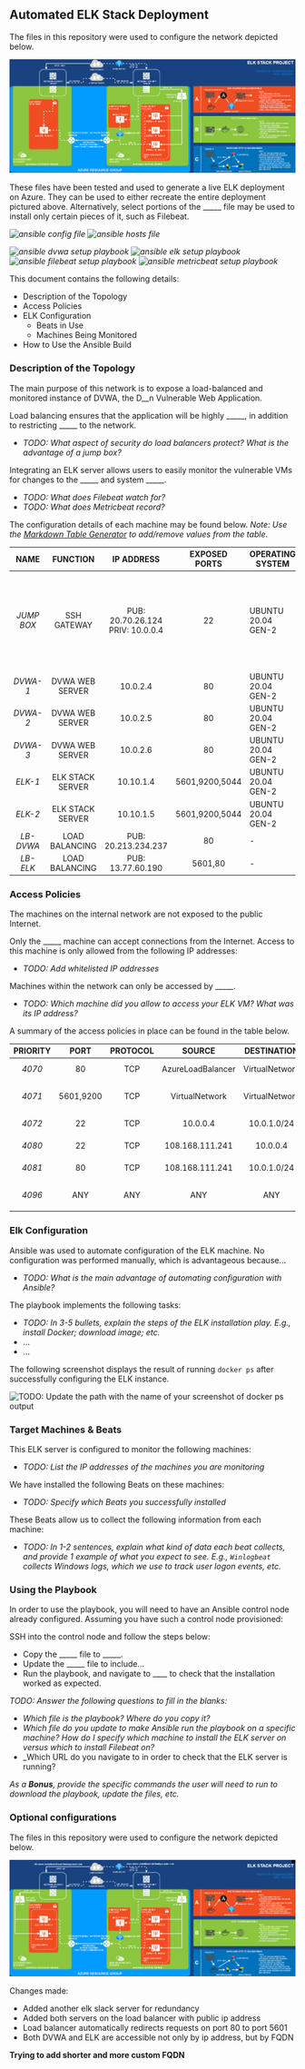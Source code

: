 ## Automated ELK Stack Deployment

The files in this repository were used to configure the network depicted below.

![Network Diagram](https://github.com/rrazumov-rrs/rrazumov-rrs/blob/main/Diagrams/ELK_STACK_PROJECT-ORIGINAL.png)

These files have been tested and used to generate a live ELK deployment on Azure. They can be used to either recreate the entire deployment pictured above. Alternatively, select portions of the _____ file may be used to install only certain pieces of it, such as Filebeat.

_![ansible config file](https://github.com/rrazumov-rrs/rrazumov-rrs/blob/main/)_
_![ansible hosts file](https://github.com/rrazumov-rrs/rrazumov-rrs/blob/main/)_

_![ansible dvwa setup playbook](https://github.com/rrazumov-rrs/rrazumov-rrs/blob/main/)_
_![ansible elk setup playbook](https://github.com/rrazumov-rrs/rrazumov-rrs/blob/main/)_
_![ansible filebeat setup playbook](https://github.com/rrazumov-rrs/rrazumov-rrs/blob/main/)_
_![ansible metricbeat setup playbook](https://github.com/rrazumov-rrs/rrazumov-rrs/blob/main/)_

This document contains the following details:
- Description of the Topology
- Access Policies
- ELK Configuration
  - Beats in Use
  - Machines Being Monitored
- How to Use the Ansible Build


### Description of the Topology

The main purpose of this network is to expose a load-balanced and monitored instance of DVWA, the D__n Vulnerable Web Application.

Load balancing ensures that the application will be highly _____, in addition to restricting _____ to the network.
- _TODO: What aspect of security do load balancers protect? What is the advantage of a jump box?_

Integrating an ELK server allows users to easily monitor the vulnerable VMs for changes to the _____ and system _____.
- _TODO: What does Filebeat watch for?_
- _TODO: What does Metricbeat record?_

The configuration details of each machine may be found below.
_Note: Use the [Markdown Table Generator](http://www.tablesgenerator.com/markdown_tables) to add/remove values from the table_.

|  **NAME**  |   **FUNCTION**   |            **IP ADDRESS**           | **EXPOSED PORTS** | **OPERATING SYSTEM** |      **DOCKER CONTAINERS**      |            **ALLOWED IP**           |                                      **DESCRIPTION**                                     |
|:----------:|:----------------:|:-----------------------------------:|:-----------------:|----------------------|:-------------------------------:|:-----------------------------------:|:----------------------------------------------------------------------------------------:|
| _JUMP BOX_ |    SSH GATEWAY   | PUB: 20.70.26.124<br>PRIV: 10.0.0.4 |         22        |  UBUNTU 20.04 GEN-2  |  ANSIBLE, FILEBEAT, METRICBEAT  | 108.168.111.241 SSH<br>10.0.0.4 SSH | ONLY MACHINE USED FOR SSH FROM EXTERNAL NETWORK<br>ANSIBLE USED TO SSH TO OTHER MACHINES |
|  _DVWA-1_  |  DVWA WEB SERVER |               10.0.2.4              |         80        |  UBUNTU 20.04 GEN-2  |    DVWA, FILEBEAT, METRICBEAT   |             10.0.0.4 SSH            |                                                                                          |
|  _DVWA-2_  |  DVWA WEB SERVER |               10.0.2.5              |         80        |  UBUNTU 20.04 GEN-2  |    DVWA, FILEBEAT, METRICBEAT   |             10.0.0.4 SSH            |                                                                                          |
|  _DVWA-3_  |  DVWA WEB SERVER |               10.0.2.6              |         80        |  UBUNTU 20.04 GEN-2  |    DVWA, FILEBEAT, METRICBEAT   |             10.0.0.4 SSH            |                                                                                          |
|   _ELK-1_  | ELK STACK SERVER |              10.10.1.4              |   5601,9200,5044  |  UBUNTU 20.04 GEN-2  | ELK STACK, FILEBEAT, METRICBEAT |             10.0.0.4 SSH            |                                                                                          |
|   _ELK-2_  | ELK STACK SERVER |              10.10.1.5              |   5601,9200,5044  |  UBUNTU 20.04 GEN-2  | ELK STACK, FILEBEAT, METRICBEAT |             10.0.0.4 SSH            |                                                                                          |
|  _LB-DVWA_ |  LOAD BALANCING  |         PUB: 20.213.234.237         |         80        |           -          |          HEALTH PROBES          |         108.168.111.241 HTTP        |                                                                                          |
|  _LB-ELK_  |  LOAD BALANCING  |          PUB: 13.77.60.190          |      5601,80      |           -          |          HEALTH PROBES          |         108.168.111.241 HTTP        |                                                                                          |

### Access Policies

The machines on the internal network are not exposed to the public Internet. 

Only the _____ machine can accept connections from the Internet. Access to this machine is only allowed from the following IP addresses:
- _TODO: Add whitelisted IP addresses_

Machines within the network can only be accessed by _____.
- _TODO: Which machine did you allow to access your ELK VM? What was its IP address?_

A summary of the access policies in place can be found in the table below.

| **PRIORITY** | **PORT** | **PROTOCOL** | **SOURCE** | **DESTINATION** | **ACTION** | **DESCRIPTION** |
|:---:|:---:|:---:|:---:|:---:|:---:|:---:|
| _4070_ | 80 | TCP | AzureLoadBalancer | VirtualNetwork | ALLOW | LOADBALLANCER HEALTH PROBES |
| _4071_ | 5601,9200 | TCP | VirtualNetwork | VirtualNetwork | ALLOW | SEND STATISTICS TO ELK |
| _4072_ | 22 | TCP | 10.0.0.4 | 10.0.1.0/24 | ALLOW | SSH FROM JBOX TO DVWA |
| _4080_ | 22 | TCP | 108.168.111.241 | 10.0.0.4 | ALLOW | SSH FROM HOME TO JBOX |
| _4081_ | 80 | TCP | 108.168.111.241 | 10.0.1.0/24 | ALLOW | HTTP FROM HOME TO DVWA |
| _4096_ | ANY | ANY | ANY | ANY | DENY | DENY ALL TRAFFIC ON VNET |

### Elk Configuration

Ansible was used to automate configuration of the ELK machine. No configuration was performed manually, which is advantageous because...
- _TODO: What is the main advantage of automating configuration with Ansible?_

The playbook implements the following tasks:
- _TODO: In 3-5 bullets, explain the steps of the ELK installation play. E.g., install Docker; download image; etc._
- ...
- ...

The following screenshot displays the result of running `docker ps` after successfully configuring the ELK instance.

![TODO: Update the path with the name of your screenshot of docker ps output](Images/docker_ps_output.png)

### Target Machines & Beats
This ELK server is configured to monitor the following machines:
- _TODO: List the IP addresses of the machines you are monitoring_

We have installed the following Beats on these machines:
- _TODO: Specify which Beats you successfully installed_

These Beats allow us to collect the following information from each machine:
- _TODO: In 1-2 sentences, explain what kind of data each beat collects, and provide 1 example of what you expect to see. E.g., `Winlogbeat` collects Windows logs, which we use to track user logon events, etc._

### Using the Playbook
In order to use the playbook, you will need to have an Ansible control node already configured. Assuming you have such a control node provisioned: 

SSH into the control node and follow the steps below:
- Copy the _____ file to _____.
- Update the _____ file to include...
- Run the playbook, and navigate to ____ to check that the installation worked as expected.

_TODO: Answer the following questions to fill in the blanks:_
- _Which file is the playbook? Where do you copy it?_
- _Which file do you update to make Ansible run the playbook on a specific machine? How do I specify which machine to install the ELK server on versus which to install Filebeat on?_
- _Which URL do you navigate to in order to check that the ELK server is running?

_As a **Bonus**, provide the specific commands the user will need to run to download the playbook, update the files, etc._

### Optional configurations


The files in this repository were used to configure the network depicted below.

![Network Diagram](https://github.com/rrazumov-rrs/rrazumov-rrs/blob/main/Diagrams/ELK_STACK_PROJECT-BONUS.png)

Changes made:

- Added another elk slack server for redundancy
- Added both servers on the load balancer with public ip address
- Load balancer automatically redirects requests on port 80 to port 5601
- Both DVWA and ELK are accessible not only by ip address, but by FQDN

**Trying to add shorter and more custom FQDN**